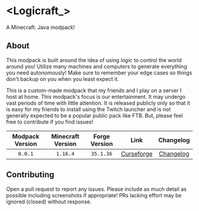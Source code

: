 # <Logicraft\_>

A Minecraft: Java modpack!

## About

This modpack is built around the idea of using _logic_ to control the world
around you! Utilize many machines and computers to generate everything you need
autonomously! Make sure to remember your edge cases so things don't backup on
you when you least expect it.

This is a custom-made modpack that my friends and I play on a server I host at
home. This modpack's focus is our entertainment. It may undergo vast
periods of time with little attention. It is released publicly only so that it
is easy for my friends to install using the Twitch launcher and is not generally
expected to be a popular public pack like FTB. But, please feel free to
contribute if you find issues!

| Modpack Version | Minecraft Version | Forge Version |                                  Link                                   |         Changelog         |
| :-------------: | :---------------: | :-----------: | :---------------------------------------------------------------------: | :-----------------------: |
|     `0.0.1`     |     `1.16.4`      |   `35.1.36`   | [Curseforge](https://www.curseforge.com/minecraft/modpacks/logicraft_/) | [Changelog](CHANGELOG.md) |

## Contributing

Open a pull request to report any issues. Please include as much detail as
possible including screenshots if appropriate! PRs lacking effort may be ignored
(closed) without response.
